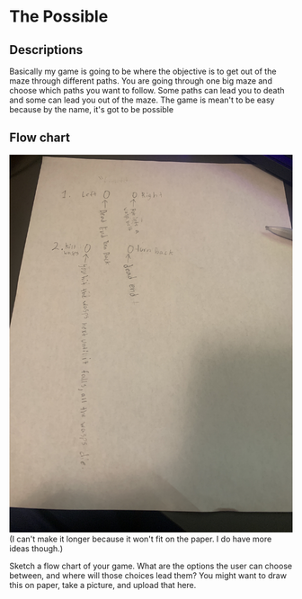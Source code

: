 # The Possible

## Descriptions

Basically my game is going to be where the objective is to get out of the maze through different paths. You are going through one big maze and choose which paths you want to follow. Some paths can lead you to death and some can lead you out of the maze. The game is mean't to be easy because by the name, it's got to be possible

## Flow chart
![IMG_2049](IMG_2049.JPG) (I can't make it longer because it won't fit on the paper. I do have more ideas though.)


Sketch a flow chart of your game. What are the options the user can choose between, and where will those choices lead them? You might want to draw this on paper, take a picture, and upload that here.
